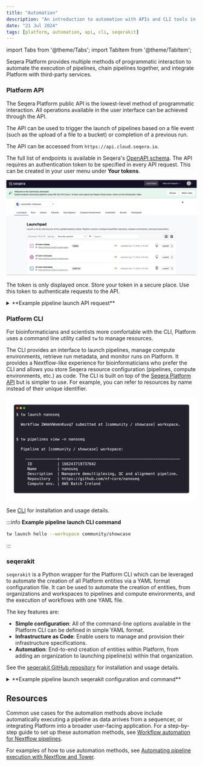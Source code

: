 ```yaml
---
title: "Automation"
description: "An introduction to automation with APIs and CLI tools in Seqera Platform"
date: "21 Jul 2024"
tags: [platform, automation, api, cli, seqerakit]
---
```


import Tabs from '@theme/Tabs';
import TabItem from '@theme/TabItem';

Seqera Platform provides multiple methods of programmatic interaction to automate the execution of pipelines, chain pipelines together, and integrate Platform with third-party services.

### Platform API

The Seqera Platform public API is the lowest-level method of programmatic interaction. All operations available in the user interface can be achieved through the API.

The API can be used to trigger the launch of pipelines based on a file event (such as the upload of a file to a bucket) or completion of a previous run.

The API can be accessed from `https://api.cloud.seqera.io`.

The full list of endpoints is available in Seqera's [OpenAPI schema](https://cloud.seqera.io/openapi/index.html). The API requires an authentication token to be specified in every API request. This can be created in your user menu under **Your tokens**.

![Platform access token](./assets/generate-access-token.gif)

The token is only displayed once. Store your token in a secure place. Use this token to authenticate requests to the API.

<details>
  <summary>**Example pipeline launch API request**</summary>
    ```
    curl -X POST "https://api.cloud.seqera.io/workflow/launch?workspaceId=38659136604200" \
        -H "Accept: application/json" \
        -H "Authorization: Bearer <your_access_token>" \
        -H "Content-Type: application/json" \
        -H "Accept-Version:1" \
        -d '{
        "launch": {
            "computeEnvId": "hjE97A8TvD9PklUb0hwEJ",
            "runName": "first-time-pipeline-api-byname",
            "pipeline": "first-time-pipeline",
            "workDir": "s3://nf-ireland",
            "revision": "master"
        }
    }'
    ```

</details>

### Platform CLI

For bioinformaticians and scientists more comfortable with the CLI, Platform uses a command line utility called `tw` to manage resources.

The CLI provides an interface to launch pipelines, manage compute environments, retrieve run metadata, and monitor runs on Platform. It provides a Nextflow-like experience for bioinformaticians who prefer the CLI and allows you store Seqera resource configuration (pipelines, compute environments, etc.) as code. The CLI is built on top of the [Seqera Platform API](#platform-api) but is simpler to use. For example, you can refer to resources by name instead of their unique identifier.

![Seqera Platform CLI](./assets/platform-cli.png)

See [CLI](../../cli/overview) for installation and usage details.

:::info
**Example pipeline launch CLI command**

```bash
tw launch hello --workspace community/showcase
```

:::

### seqerakit

`seqerakit` is a Python wrapper for the Platform CLI which can be leveraged to automate the creation of all Platform entities via a YAML format configuration file. It can be used to automate the creation of entities, from organizations and workspaces to pipelines and compute environments, and the execution of workflows with one YAML file.

The key features are:

- **Simple configuration**: All of the command-line options available in the Platform CLI can be defined in simple YAML format.
- **Infrastructure as Code**: Enable users to manage and provision their infrastructure specifications.
- **Automation**: End-to-end creation of entities within Platform, from adding an organization to launching pipeline(s) within that organization.

See the [seqerakit GitHub repository](https://github.com/seqeralabs/seqera-kit/) for installation and usage details.

<details>
  <summary>**Example pipeline launch seqerakit configuration and command**</summary>

Create a YAML file called `hello.yaml`:

      ```yaml
      launch:
      - name: "hello-world"
          url: "https://github.com/nextflow-io/hello"
          workspace: "seqeralabs/showcase"
      ```

Then run seqerakit:

    ```bash
    $ seqerakit hello.yaml
    ```

</details>

## Resources

Common use cases for the automation methods above include automatically executing a pipeline as data arrives from a sequencer, or integrating Platform into a broader user-facing application. For a step-by-step guide to set up these automation methods, see [Workflow automation for Nextflow pipelines](https://seqera.io/blog/workflow-automation/).

For examples of how to use automation methods, see [Automating pipeline execution with Nextflow and Tower](https://seqera.io/blog/automating-workflows-with-nextflow-and-tower/).
